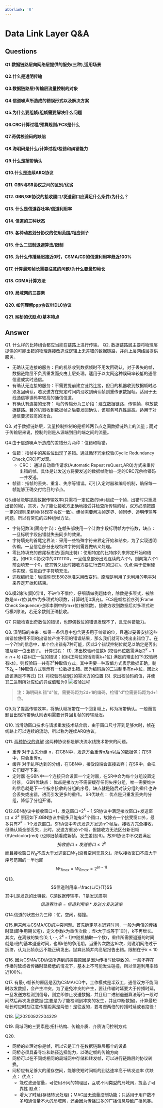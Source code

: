 ```yaml
---
abbrlink: '0'
---
```

# Data Link Layer Q&A

## Questions

#### Q1.数据链路层向网络层提供的服务(三种),适用场景
#### Q2.什么是透明传输
#### Q3.数据链路层/传输层流量控制的对象
#### Q4.信道噪声所造成的错误形式以及解决方案
#### Q5.为什么要组帧/组帧需要解决什么问题
#### Q6.CRC计算过程/预算规则/FCS是什么
#### Q7.奇偶校验码的缺陷
#### Q8.海明码是什么/计算过程/检错和纠错能力
#### Q9.什么是捎带确认
#### Q10.什么是连续ARQ协议
#### Q11. GBN与SR协议之间的区别/优劣
#### Q12. GBN/SR协议的接收窗口/发送窗口应满足什么条件/为什么？
#### Q13. 什么是信道吞吐率/信道利用率
#### Q14. 信道的三种状态
#### Q15. 各种动态划分协议的使用范围/相应例子
#### Q15. 什么二进制退避算法/限制
#### Q16. 为什么传播延迟接近0时，CSMA/CD的信道利用率趋近100%        
#### Q17. 计算最短帧长需要注意的问题/为什么要最短帧长
#### Q18. CDMA计算方法
#### Q19. 局域网的三要素
#### Q20. 如何理解ppp协议/HDLC协议
#### Q21. 网桥的优缺点/基本特点






## Answer

Q1. 什么样的比特组合都应当能在链路上进行传输。
Q2.  数据链路层主要将物理层提供的可能出错的物理连接改造成逻辑上无差错的数据链路，并向上层网络层提供服务。
-   无确认无连接的服务：目的机器收到数据帧时不用发回确认，对于丢失的帧，数据链路层不负责重发而交由上层处理。适用于以太网这种误码率较低的通信信道或实时通信。
-   有确认无连接的服务：不需要提前建立链路连接，但目的机器收到数据帧时必须发回确认，若发送方在规定时间内没收到确认帧则重传该数据帧。适用于无线通信等误码率较高的通信信道。
-   有确认有连接的无符： 帧的传输分为三阶段：建立数据链路，传输帧，释放数据链路。目的机器收到数据帧之后要发回确认，该服务可靠性最高。适用于对通信要求较高的场合。

Q3. 对于数据链路层，流量控制控制的是相邻两节点之间数据链路上的流量；而对于传输层来说，控制的则是从源端到目的端之间的流量。

Q4.由于信道噪声所造成的差错分为两种：位错和帧错。
-  位错：指帧中的某些位出现了差错。通过循环冗余校验(Cyclic Redundancy Check,CRC)可发现。
    - CRC： 通过自动重传请求(Automatic Repeat reQuest,ARQ)方式来重传出错的帧。具体是让发送方将要发送的数据帧附加一定的CRC冗余检错码一并发送。
-   帧错：指帧的丢失、重复、失序等错误。可引入定时器和编号机制，确保每一帧能够正确交付给目的节点。

Q5.组帧能够提高数据传输效率(只需将一定位数的bits组成一个帧，出错时只重发出错的帧)，其次，为了能让接收方正确地接受并检查所传输的帧，双方必须按照一定的规则来组帧(体现在协议一致)。组帧需要解决帧定界、帧同步、透明传输等问题。所以有常见的四种组帧方法。
-   字符记数法(面向字节)：在帧头部使用一个计数字段标明帧内字符数，缺点：一旦标明字段出错就失去同步的效果。
-   字符填充的首尾定界法：采用一些特殊字符来界定开始和结束，为了实现透明传输，一旦信息部分出现特殊字符则需要做转义处理。
-   零比特填充的首尾标志法(面向比特)：使用特定的比特序列来界定开始和结束。如HDLC协议中的01111110，一旦信息部分出现连续的六个1，则向第六个1前面填充一个0，使其转义(此时接收方要进行去除的过程)。优点:易于使用硬件实现，性能由于字符填充法。
-   违规编码法：局域网IEEE802标准采用改变码，原理是利用了未利用的电平对来界定开始和结束。

Q6.模2除法(同0异1)，不进位不借位，仔细请做例题体会，除数是多项式，被除数是m+r位(其中r为多项式的项数，计算时用0填充)。FCS是帧检验序列(Frame Check Sequence)也即本例中的m+r位(被除数)。接收方收到数据后对多项式进行模2除法，若无余数则正确接收。

Q7. 只能检查出奇数位的错误，也即偶数位的错误发现不了，且无纠错能力。

Q8. 汉明码的由来：如果一条信息中包含更多用于纠错的位，且通过妥善安排这些纠错位使得不同的出错位产生不同的错误结果，那么我们就可以找出出错位了。在一个7位的信息中，单个位出错有7种可能，因此3个错误控制位就足以确定是否出错及哪一位出错了。
计算过程：
(1). 求出校验码位数k (校验码位数需满足$2^k-1\ge n+k$) (要纠正一位的错误：如纠正两位的话则需k+1位)
满足的理由如下(校验码有k位。则校验码一共有$2^k$种取值方式。其中需要一种取值方式表示数据正确，剩下$2_k-1$种取值方式表示有一位数据出错。因为编码后的二进制串有n+k位，因此k应该满足不等式)
(2). 将校验码放到2的幂次方的位置
(3). 求出校验码的值，并使其二进制所对应位的异或值和为0
![校验过程](https://deniffer-picbed.oss-cn-shenzhen.aliyuncs.com/img/20200921091730.png)
> 注：海明码纠错"d"位，需要码距为2d+1的编码，检错"d"位需要码距为d+1位。

Q9.为了提高传输效率，将确认帧捎带在一个回复帧上，称为捎带确认。一般而言题目出现捎带确认则表明需要计算回复帧的传输延迟。

Q10. 当滑动窗口技术与请求重发技术结合后，由于窗口尺寸开到足够大时，帧在线路上可以连续的流动，所以称为连续ARQ协议。

Q11. [两种协议的详解](https://www.zhihu.com/question/44602610)
这两种协议都是解决流水线技术带来的问题。
-   重传 对于丢失分组 n，在GBN中，发送方会重传n及n以后的数据包；在SR中，只会重传n。
-   缓存 对于乱序达到的分组，在GBN中，接受段端会直接丢弃；在SR中，会把它们缓存下来。
-   定时器 在GBN中一个连接只会设置一个定时器，在SR中会为每个分组设置定时器。
GBN优缺点： 优点是接收方不需要缓存任何失序分组，唯一需要维护的信息就是下一个按序接收的分组的序号。缺点就是随后对该分组的重传也许会丢失或出错，进而引发更多的重传。
SR优缺点： 优点是只重发丢失的分组，降低了分组开销。

Q12.GBN协议中接收窗口=1，发送窗口=$2^k-1$;SR协议中满足接收窗口+发送窗口$\le 2^k$
原因如下:GBN协议中最多只能有$2^k$个窗口，故除去一个接受窗口外，最多只有$2^k-1$个发送窗口。SR协议中考虑发送方发送n个帧后，接收方完全接收，但确认帧全部丢失，此时，发送方重发n个帧，但接收方无法区分新旧帧($\textcolor{red} {也即旧帧看成新帧，发生差错}$)。故SR协议中不仅要满足$$接收窗口+发送窗口\le 2^k$$
而且接收窗口$W_R$不应大于发送窗口$W_T$(浪费空间无意义)。所以接收窗口不应大于序号范围的一半也即$$W_{Tmax}=W_{Rmax}=2^{(n-1)}$$


Q13. $$信道利用率=\frac{L/C}{T}$$
其中L是发送的比特数，C是数据传输率，T是发送周期
$$信道吞吐率=信道利用率*发送方发送速率$$

Q14.信道的状态分为三种：忙，空闲，碰撞。

Q15.用来解决CSMA/CD的冲突问题。首先确定基本退避时间，一般为两倍的传播时延(即争用期长短)，定义参数k为重传次数；当k大于或等于10时，k不再增长。其次，在离散的集合$[0,1,\cdots ,2^k-1]$中随机抽取一个数r，重传所需要退避的时间就是r倍的基本退避时间，也即r倍的争用期。当重传次数达16次，则说明网络过于拥挤，认为此帧永远不能正确发出，抛弃此帧并向高层报告出错。限制在于$k\le 10$

Q16. 因为CSMA/CD协议所遇到的碰撞原因是因为传播时延导致的，一般不存在传播时延或者传播时延极低的情况下，基本上不可能发生碰撞，所以信道利用率趋近100%。

Q17. 有最小帧长的原因是因为CSMA/CD中，工作模式是半双工，通信双方不能同时收发数据，会产生冲突。为了避免冲突的产生，要让传输时延要大于传播时延，一旦发送方检测到信号，则立即停止发送数据，并且用二进制退避算法等待一段时间然后再次发送数据(主要是为了能检测到冲突的发生，并且中断数据)。计算最短帧长时应时刻注意传播距离是两倍！是往返的，要考虑两倍的传播时延或者路径！

Q18. 
![20200922204329](https://deniffer-picbed.oss-cn-shenzhen.aliyuncs.com/img/20200922204329.png)


Q19. 局域网的三要素是:拓扑结构、传输介质、介质访问控制方式

Q20. 
-   网桥的处理对象是帧，所以它是工作在数据链路层那个的设备
-   网桥必须具备寻址和路径选择能力，以确定帧的传输方向
-   网桥可以在不同或相同的局域网中存储和转发帧，可以进行链路层的协议转换。
-   网桥应有足够大的缓存空间，能够使短时间帧的到达速率高于转发速率
优缺点：
优点： 
    - 能过滤通信量，可使用不同的物理层，互联不同类型的局域网，提高了可靠性
缺点：
    -  增大了时延(存储转发处理)；MAC层无流量控制功能；只适用于用户数不多和通信量不大的局域网，还会因为传播过多的广播信息导致广播风暴。

    